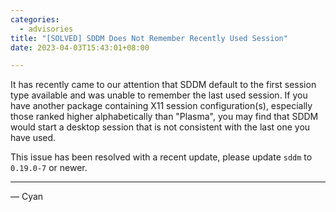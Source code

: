 ```yaml
---
categories:
  - advisories
title: "[SOLVED] SDDM Does Not Remember Recently Used Session"
date: 2023-04-03T15:43:01+08:00

---
```


It has recently came to our attention that SDDM default to the first session type available and was unable to remember the last used session. If you have another package containing X11 session configuration(s), especially those ranked higher alphabetically than "Plasma", you may find that SDDM would start a desktop session that is not consistent with the last one you have used.

This issue has been resolved with a recent update, please update `sddm` to `0.19.0-7` or newer.

---

— Cyan
